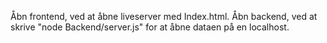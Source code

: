 Åbn frontend, ved at åbne liveserver med Index.html.
Åbn backend, ved at skrive "node Backend/server.js" for at åbne dataen på en localhost.

